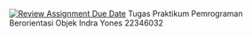 [![Review Assignment Due Date](https://classroom.github.com/assets/deadline-readme-button-24ddc0f5d75046c5622901739e7c5dd533143b0c8e959d652212380cedb1ea36.svg)](https://classroom.github.com/a/RmzmbyBp)
Tugas Praktikum Pemrograman Berorientasi Objek
Indra Yones 22346032
